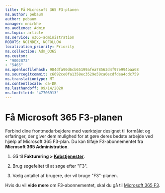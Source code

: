 ```yaml
---
title: Få Microsoft 365 F3-planen
ms.author: pebaum
author: pebaum
manager: mnirkhe
ms.audience: Admin
ms.topic: article
ms.service: o365-administration
ROBOTS: NOINDEX, NOFOLLOW
localization_priority: Priority
ms.collection: Adm_O365
ms.custom:
- "9002873"
- "5465"
ms.openlocfilehash: 984dfa90d6cb65199afea78563d4f97e994baa68
ms.sourcegitcommit: c6692ce0fa1358ec3529e59ca0ecdfdea4cdc759
ms.translationtype: MT
ms.contentlocale: da-DK
ms.lasthandoff: 09/14/2020
ms.locfileid: "47706913"
---
```

# <a name="get-the-microsoft-365-f3-plan"></a>Få Microsoft 365 F3-planen

Forbind dine frontmedarbejdere med værktøjer designet til formålet og erfaringer, der giver dem mulighed for at gøre deres bedste arbejde ved hjælp af Microsoft 365 F3-plan. Du kan tilføje F3-abonnementet fra **Microsoft 365 Administration**.

1. Gå til **Fakturering > [Købstjenester](https://go.microsoft.com/fwlink/p/?linkid=868433)**.

2. Brug søgefeltet til at søge efter "F3".

3. Vælg antallet af brugere, der vil bruge "F3"-planen.

Hvis du vil **vide mere** om F3-abonnementet, skal du gå til [Microsoft 365 F3](https://www.microsoft.com/microsoft-365/microsoft-365-enterprise-f3?activetab=pivot%3aoverviewtab).

